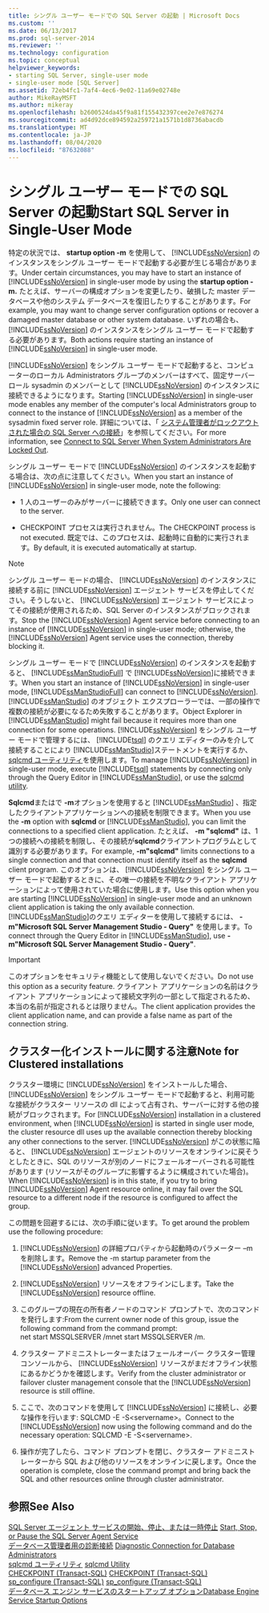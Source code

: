 ```yaml
---
title: シングル ユーザー モードでの SQL Server の起動 | Microsoft Docs
ms.custom: ''
ms.date: 06/13/2017
ms.prod: sql-server-2014
ms.reviewer: ''
ms.technology: configuration
ms.topic: conceptual
helpviewer_keywords:
- starting SQL Server, single-user mode
- single-user mode [SQL Server]
ms.assetid: 72eb4fc1-7af4-4ec6-9e02-11a69e02748e
author: MikeRayMSFT
ms.author: mikeray
ms.openlocfilehash: b2600524da45f9a81f155432397cee2e7e876274
ms.sourcegitcommit: ad4d92dce894592a259721a1571b1d8736abacdb
ms.translationtype: MT
ms.contentlocale: ja-JP
ms.lasthandoff: 08/04/2020
ms.locfileid: "87632088"
---
```

# <a name="start-sql-server-in-single-user-mode"></a><span data-ttu-id="8a37f-102">シングル ユーザー モードでの SQL Server の起動</span><span class="sxs-lookup"><span data-stu-id="8a37f-102">Start SQL Server in Single-User Mode</span></span>
  <span data-ttu-id="8a37f-103">特定の状況では、 **startup option -m** を使用して、 [!INCLUDE[ssNoVersion](../../includes/ssnoversion-md.md)] のインスタンスをシングル ユーザー モードで起動する必要が生じる場合があります。</span><span class="sxs-lookup"><span data-stu-id="8a37f-103">Under certain circumstances, you may have to start an instance of [!INCLUDE[ssNoVersion](../../includes/ssnoversion-md.md)] in single-user mode by using the **startup option -m.**</span></span> <span data-ttu-id="8a37f-104">たとえば、サーバーの構成オプションを変更したり、破損した master データベースや他のシステム データベースを復旧したりすることがあります。</span><span class="sxs-lookup"><span data-stu-id="8a37f-104">For example, you may want to change server configuration options or recover a damaged master database or other system database.</span></span> <span data-ttu-id="8a37f-105">いずれの場合も、 [!INCLUDE[ssNoVersion](../../includes/ssnoversion-md.md)] のインスタンスをシングル ユーザー モードで起動する必要があります。</span><span class="sxs-lookup"><span data-stu-id="8a37f-105">Both actions require starting an instance of [!INCLUDE[ssNoVersion](../../includes/ssnoversion-md.md)] in single-user mode.</span></span>  
  
 <span data-ttu-id="8a37f-106">[!INCLUDE[ssNoVersion](../../includes/ssnoversion-md.md)] をシングル ユーザー モードで起動すると、コンピューターのローカル Administrators グループのメンバーはすべて、固定サーバー ロール sysadmin のメンバーとして [!INCLUDE[ssNoVersion](../../includes/ssnoversion-md.md)] のインスタンスに接続できるようになります。</span><span class="sxs-lookup"><span data-stu-id="8a37f-106">Starting [!INCLUDE[ssNoVersion](../../includes/ssnoversion-md.md)] in single-user mode enables any member of the computer's local Administrators group to connect to the instance of [!INCLUDE[ssNoVersion](../../includes/ssnoversion-md.md)] as a member of the sysadmin fixed server role.</span></span> <span data-ttu-id="8a37f-107">詳細については、「 [システム管理者がロックアウトされた場合の SQL Server への接続](connect-to-sql-server-when-system-administrators-are-locked-out.md)」を参照してください。</span><span class="sxs-lookup"><span data-stu-id="8a37f-107">For more information, see [Connect to SQL Server When System Administrators Are Locked Out](connect-to-sql-server-when-system-administrators-are-locked-out.md).</span></span>  
  
 <span data-ttu-id="8a37f-108">シングル ユーザー モードで [!INCLUDE[ssNoVersion](../../includes/ssnoversion-md.md)] のインスタンスを起動する場合は、次の点に注意してください。</span><span class="sxs-lookup"><span data-stu-id="8a37f-108">When you start an instance of [!INCLUDE[ssNoVersion](../../includes/ssnoversion-md.md)] in single-user mode, note the following:</span></span>  
  
-   <span data-ttu-id="8a37f-109">1 人のユーザーのみがサーバーに接続できます。</span><span class="sxs-lookup"><span data-stu-id="8a37f-109">Only one user can connect to the server.</span></span>  
  
-   <span data-ttu-id="8a37f-110">CHECKPOINT プロセスは実行されません。</span><span class="sxs-lookup"><span data-stu-id="8a37f-110">The CHECKPOINT process is not executed.</span></span> <span data-ttu-id="8a37f-111">既定では、このプロセスは、起動時に自動的に実行されます。</span><span class="sxs-lookup"><span data-stu-id="8a37f-111">By default, it is executed automatically at startup.</span></span>  
  
> [!NOTE]  
>  <span data-ttu-id="8a37f-112">シングル ユーザー モードの場合、 [!INCLUDE[ssNoVersion](../../includes/ssnoversion-md.md)] のインスタンスに接続する前に [!INCLUDE[ssNoVersion](../../includes/ssnoversion-md.md)] エージェント サービスを停止してください。そうしないと、 [!INCLUDE[ssNoVersion](../../includes/ssnoversion-md.md)] エージェント サービスによってその接続が使用されるため、SQL Server のインスタンスがブロックされます。</span><span class="sxs-lookup"><span data-stu-id="8a37f-112">Stop the [!INCLUDE[ssNoVersion](../../includes/ssnoversion-md.md)] Agent service before connecting to an instance of [!INCLUDE[ssNoVersion](../../includes/ssnoversion-md.md)] in single-user mode; otherwise, the [!INCLUDE[ssNoVersion](../../includes/ssnoversion-md.md)] Agent service uses the connection, thereby blocking it.</span></span>  
  
 <span data-ttu-id="8a37f-113">シングル ユーザー モードで [!INCLUDE[ssNoVersion](../../includes/ssnoversion-md.md)] のインスタンスを起動すると、 [!INCLUDE[ssManStudioFull](../../includes/ssmanstudiofull-md.md)] で [!INCLUDE[ssNoVersion](../../includes/ssnoversion-md.md)]に接続できます。</span><span class="sxs-lookup"><span data-stu-id="8a37f-113">When you start an instance of [!INCLUDE[ssNoVersion](../../includes/ssnoversion-md.md)] in single-user mode, [!INCLUDE[ssManStudioFull](../../includes/ssmanstudiofull-md.md)] can connect to [!INCLUDE[ssNoVersion](../../includes/ssnoversion-md.md)].</span></span> <span data-ttu-id="8a37f-114">[!INCLUDE[ssManStudio](../../includes/ssmanstudio-md.md)] のオブジェクト エクスプローラーでは、一部の操作で複数の接続が必要になるため失敗することがあります。</span><span class="sxs-lookup"><span data-stu-id="8a37f-114">Object Explorer in [!INCLUDE[ssManStudio](../../includes/ssmanstudio-md.md)] might fail because it requires more than one connection for some operations.</span></span> <span data-ttu-id="8a37f-115">[!INCLUDE[ssNoVersion](../../includes/ssnoversion-md.md)] をシングル ユーザー モードで管理するには、 [!INCLUDE[tsql](../../includes/tsql-md.md)] のクエリ エディターのみを介して接続することにより [!INCLUDE[ssManStudio](../../includes/ssmanstudio-md.md)]ステートメントを実行するか、 [sqlcmd ユーティリティ](../../tools/sqlcmd-utility.md)を使用します。</span><span class="sxs-lookup"><span data-stu-id="8a37f-115">To manage [!INCLUDE[ssNoVersion](../../includes/ssnoversion-md.md)] in single-user mode, execute [!INCLUDE[tsql](../../includes/tsql-md.md)] statements by connecting only through the Query Editor in [!INCLUDE[ssManStudio](../../includes/ssmanstudio-md.md)], or use the [sqlcmd utility](../../tools/sqlcmd-utility.md).</span></span>  
  
 <span data-ttu-id="8a37f-116">**Sqlcmd**またはで **-m**オプションを使用すると [!INCLUDE[ssManStudio](../../includes/ssmanstudio-md.md)] 、指定したクライアントアプリケーションへの接続を制限できます。</span><span class="sxs-lookup"><span data-stu-id="8a37f-116">When you use the **-m** option with **sqlcmd** or [!INCLUDE[ssManStudio](../../includes/ssmanstudio-md.md)], you can limit the connections to a specified client application.</span></span> <span data-ttu-id="8a37f-117">たとえば、 **-m "sqlcmd"** は、1つの接続への接続を制限し、その接続が**sqlcmd**クライアントプログラムとして識別する必要があります。</span><span class="sxs-lookup"><span data-stu-id="8a37f-117">For example, **-m"sqlcmd"** limits connections to a single connection and that connection must identify itself as the **sqlcmd** client program.</span></span> <span data-ttu-id="8a37f-118">このオプションは、 [!INCLUDE[ssNoVersion](../../includes/ssnoversion-md.md)] をシングル ユーザー モードで起動するときに、その唯一の接続を不明なクライアント アプリケーションによって使用されていた場合に使用します。</span><span class="sxs-lookup"><span data-stu-id="8a37f-118">Use this option when you are starting [!INCLUDE[ssNoVersion](../../includes/ssnoversion-md.md)] in single-user mode and an unknown client application is taking the only available connection.</span></span> <span data-ttu-id="8a37f-119">[!INCLUDE[ssManStudio](../../includes/ssmanstudio-md.md)]のクエリ エディターを使用して接続するには、 **-m"Microsoft SQL Server Management Studio - Query"** を使用します。</span><span class="sxs-lookup"><span data-stu-id="8a37f-119">To connect through the Query Editor in [!INCLUDE[ssManStudio](../../includes/ssmanstudio-md.md)], use **-m"Microsoft SQL Server Management Studio - Query"**.</span></span>  
  
> [!IMPORTANT]  
>  <span data-ttu-id="8a37f-120">このオプションをセキュリティ機能として使用しないでください。</span><span class="sxs-lookup"><span data-stu-id="8a37f-120">Do not use this option as a security feature.</span></span> <span data-ttu-id="8a37f-121">クライアント アプリケーションの名前はクライアント アプリケーションによって接続文字列の一部として指定されるため、本当の名前が指定されるとは限りません。</span><span class="sxs-lookup"><span data-stu-id="8a37f-121">The client application provides the client application name, and can provide a false name as part of the connection string.</span></span>  
  
## <a name="note-for-clustered-installations"></a><span data-ttu-id="8a37f-122">クラスター化インストールに関する注意</span><span class="sxs-lookup"><span data-stu-id="8a37f-122">Note for Clustered installations</span></span>  
 <span data-ttu-id="8a37f-123">クラスター環境に [!INCLUDE[ssNoVersion](../../includes/ssnoversion-md.md)] をインストールした場合、 [!INCLUDE[ssNoVersion](../../includes/ssnoversion-md.md)] をシングル ユーザー モードで起動すると、利用可能な接続がクラスター リソースの dll によって占有され、サーバーに対する他の接続がブロックされます。</span><span class="sxs-lookup"><span data-stu-id="8a37f-123">For [!INCLUDE[ssNoVersion](../../includes/ssnoversion-md.md)] installation in a clustered environment, when [!INCLUDE[ssNoVersion](../../includes/ssnoversion-md.md)] is started in single user mode, the cluster resource dll uses up the available connection thereby blocking any other connections to the server.</span></span> <span data-ttu-id="8a37f-124">[!INCLUDE[ssNoVersion](../../includes/ssnoversion-md.md)] がこの状態に陥ると、 [!INCLUDE[ssNoVersion](../../includes/ssnoversion-md.md)] エージェントのリソースをオンラインに戻そうとしたときに、SQL のリソースが別のノードにフェールオーバーされる可能性があります (リソースがそのグループに影響するように構成されていた場合)。</span><span class="sxs-lookup"><span data-stu-id="8a37f-124">When [!INCLUDE[ssNoVersion](../../includes/ssnoversion-md.md)] is in this state, if you try to bring [!INCLUDE[ssNoVersion](../../includes/ssnoversion-md.md)] Agent resource online, it may fail over the SQL resource to a different node if the resource is configured to affect the group.</span></span>  
  
 <span data-ttu-id="8a37f-125">この問題を回避するには、次の手順に従います。</span><span class="sxs-lookup"><span data-stu-id="8a37f-125">To get around the problem use the following procedure:</span></span>  
  
1.  <span data-ttu-id="8a37f-126">[!INCLUDE[ssNoVersion](../../includes/ssnoversion-md.md)] の詳細プロパティから起動時のパラメーター –m を削除します。</span><span class="sxs-lookup"><span data-stu-id="8a37f-126">Remove the -m startup parameter from the [!INCLUDE[ssNoVersion](../../includes/ssnoversion-md.md)] advanced Properties.</span></span>  
  
2.  <span data-ttu-id="8a37f-127">[!INCLUDE[ssNoVersion](../../includes/ssnoversion-md.md)] リソースをオフラインにします。</span><span class="sxs-lookup"><span data-stu-id="8a37f-127">Take the [!INCLUDE[ssNoVersion](../../includes/ssnoversion-md.md)] resource offline.</span></span>  
  
3.  <span data-ttu-id="8a37f-128">このグループの現在の所有者ノードのコマンド プロンプトで、次のコマンドを発行します:</span><span class="sxs-lookup"><span data-stu-id="8a37f-128">From the current owner node of this group, issue the following command from the command prompt:</span></span>  
    <span data-ttu-id="8a37f-129">net start MSSQLSERVER /m</span><span class="sxs-lookup"><span data-stu-id="8a37f-129">net start MSSQLSERVER /m.</span></span>  
  
4.  <span data-ttu-id="8a37f-130">クラスター アドミニストレーターまたはフェールオーバー クラスター管理コンソールから、 [!INCLUDE[ssNoVersion](../../includes/ssnoversion-md.md)] リソースがまだオフライン状態にあるかどうかを確認します。</span><span class="sxs-lookup"><span data-stu-id="8a37f-130">Verify from the cluster administrator or failover cluster management console that the [!INCLUDE[ssNoVersion](../../includes/ssnoversion-md.md)] resource is still offline.</span></span>  
  
5.  <span data-ttu-id="8a37f-131">ここで、次のコマンドを使用して [!INCLUDE[ssNoVersion](../../includes/ssnoversion-md.md)] に接続し、必要な操作を行います: SQLCMD -E -S\<servername>。</span><span class="sxs-lookup"><span data-stu-id="8a37f-131">Connect to the [!INCLUDE[ssNoVersion](../../includes/ssnoversion-md.md)] now using the following command and do the necessary operation: SQLCMD -E -S\<servername>.</span></span>  
  
6.  <span data-ttu-id="8a37f-132">操作が完了したら、コマンド プロンプトを閉じ、クラスター アドミニストレーターから SQL および他のリソースをオンラインに戻します。</span><span class="sxs-lookup"><span data-stu-id="8a37f-132">Once the operation is complete, close the command prompt and bring back the SQL and other resources online through cluster administrator.</span></span>  
  
## <a name="see-also"></a><span data-ttu-id="8a37f-133">参照</span><span class="sxs-lookup"><span data-stu-id="8a37f-133">See Also</span></span>  
 <span data-ttu-id="8a37f-134">[SQL Server エージェント サービスの開始、停止、または一時停止](../../ssms/agent/start-stop-or-pause-the-sql-server-agent-service.md) </span><span class="sxs-lookup"><span data-stu-id="8a37f-134">[Start, Stop, or Pause the SQL Server Agent Service](../../ssms/agent/start-stop-or-pause-the-sql-server-agent-service.md) </span></span>  
 <span data-ttu-id="8a37f-135">[データベース管理者用の診断接続](diagnostic-connection-for-database-administrators.md) </span><span class="sxs-lookup"><span data-stu-id="8a37f-135">[Diagnostic Connection for Database Administrators](diagnostic-connection-for-database-administrators.md) </span></span>  
 <span data-ttu-id="8a37f-136">[sqlcmd ユーティリティ](../../tools/sqlcmd-utility.md) </span><span class="sxs-lookup"><span data-stu-id="8a37f-136">[sqlcmd Utility](../../tools/sqlcmd-utility.md) </span></span>  
 <span data-ttu-id="8a37f-137">[CHECKPOINT &#40;Transact-SQL&#41;](/sql/t-sql/language-elements/checkpoint-transact-sql) </span><span class="sxs-lookup"><span data-stu-id="8a37f-137">[CHECKPOINT &#40;Transact-SQL&#41;](/sql/t-sql/language-elements/checkpoint-transact-sql) </span></span>  
 <span data-ttu-id="8a37f-138">[sp_configure &#40;Transact-SQL&#41;](/sql/relational-databases/system-stored-procedures/sp-configure-transact-sql) </span><span class="sxs-lookup"><span data-stu-id="8a37f-138">[sp_configure &#40;Transact-SQL&#41;](/sql/relational-databases/system-stored-procedures/sp-configure-transact-sql) </span></span>  
 [<span data-ttu-id="8a37f-139">データベース エンジン サービスのスタートアップ オプション</span><span class="sxs-lookup"><span data-stu-id="8a37f-139">Database Engine Service Startup Options</span></span>](database-engine-service-startup-options.md)  
  
  
